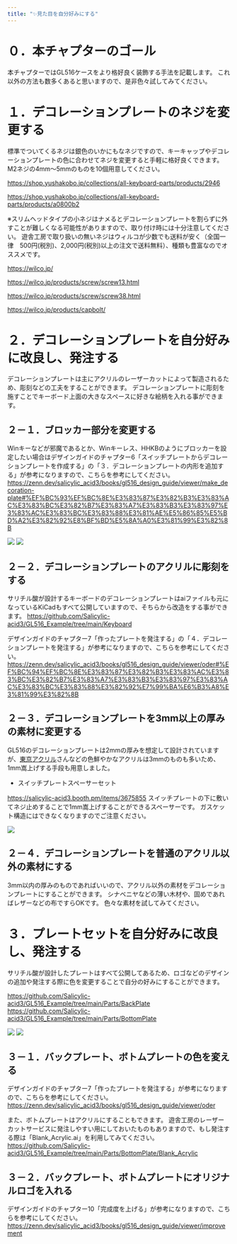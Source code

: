 ```yaml
---
title: "✨見た目を自分好みにする"
---
```


# ０．本チャプターのゴール

本チャプターではGL516ケースをより格好良く装飾する手法を記載します。
これ以外の方法も数多くあると思いますので、是非色々試してみてください。

# １．デコレーションプレートのネジを変更する

標準でついてくるネジは銀色のいかにもなネジですので、キーキャップやデコレーションプレートの色に合わせてネジを変更すると手軽に格好良くできます。
M2ネジの4mm～5mmのものを10個用意してください。

https://shop.yushakobo.jp/collections/all-keyboard-parts/products/2946

https://shop.yushakobo.jp/collections/all-keyboard-parts/products/a0800b2

※スリムヘッドタイプの小ネジはナメるとデコレーションプレートを割らずに外すことが難しくなる可能性がありますので、取り付け時には十分注意してください。
遊舎工房で取り扱いの無いネジはウィルコが少数でも送料が安く（全国一律　500円(税別)、2,000円(税別)以上の注文で送料無料）、種類も豊富なのでオススメです。

https://wilco.jp/

https://wilco.jp/products/screw/screw13.html

https://wilco.jp/products/screw/screw38.html

https://wilco.jp/products/capbolt/

# ２．デコレーションプレートを自分好みに改良し、発注する

デコレーションプレートは主にアクリルのレーザーカットによって製造されるため、彫刻などの工夫をすることができます。
デコレーションプレートに彫刻を施すことでキーボード上面の大きなスペースに好きな絵柄を入れる事ができます。

## ２－１．ブロッカー部分を変更する

Winキーなどが邪魔であるとか、Winキーレス、HHKBのようにブロッカーを設定したい場合はデザインガイドのチャプター6「スイッチプレートからデコレーションプレートを作成する」の「３．デコレーションプレートの内形を追加する」が参考になりますので、こちらを参考にしてください。
https://zenn.dev/salicylic_acid3/books/gl516_design_guide/viewer/make_decoration-plate#%EF%BC%93%EF%BC%8E%E3%83%87%E3%82%B3%E3%83%AC%E3%83%BC%E3%82%B7%E3%83%A7%E3%83%B3%E3%83%97%E3%83%AC%E3%83%BC%E3%83%88%E3%81%AE%E5%86%85%E5%BD%A2%E3%82%92%E8%BF%BD%E5%8A%A0%E3%81%99%E3%82%8B

![](/images/gl516custom/4-2_decorationl-1.jpg)
![](/images/gl516custom/4-2_decorationl-2.png)

## ２－２．デコレーションプレートのアクリルに彫刻をする

サリチル酸が設計するキーボードのデコレーションプレートはaiファイルも元になっているKiCadもすべて公開していますので、そちらから改造をする事ができます。
https://github.com/Salicylic-acid3/GL516_Example/tree/main/Keyboard

デザインガイドのチャプター7「作ったプレートを発注する」の「４．デコレーションプレートを発注する」が参考になりますので、こちらを参考にしてください。
https://zenn.dev/salicylic_acid3/books/gl516_design_guide/viewer/oder#%EF%BC%94%EF%BC%8E%E3%83%87%E3%82%B3%E3%83%AC%E3%83%BC%E3%82%B7%E3%83%A7%E3%83%B3%E3%83%97%E3%83%AC%E3%83%BC%E3%83%88%E3%82%92%E7%99%BA%E6%B3%A8%E3%81%99%E3%82%8B

## ２－３．デコレーションプレートを3mm以上の厚みの素材に変更する

GL516のデコレーションプレートは2mmの厚みを想定して設計されていますが、[東京アクリル](https://www.tokyoacryl.miyukiacryl.tokyo/onlinestore)さんなどの色鮮やかなアクリルは3mmのものも多いため、1mm嵩上げする手段も用意しました。

- スイッチプレートスペーサーセット

https://salicylic-acid3.booth.pm/items/3675855
スイッチプレートの下に敷いてネジ止めすることで1mm嵩上げすることができるスペーサーです。
ガスケット構造にはできなくなりますのでご注意ください。

![](/images/gl516custom/4-2_decorationl-3.jpg)

## ２－４．デコレーションプレートを普通のアクリル以外の素材にする

3mm以内の厚みのものであればいいので、アクリル以外の素材をデコレーションプレートにすることができます。
シナベニヤなどの薄い木材や、固めであればレザーなどの布ですらOKです。
色々な素材を試してみてください。

# ３．プレートセットを自分好みに改良し、発注する

サリチル酸が設計したプレートはすべて公開してあるため、ロゴなどのデザインの追加や発注する際に色を変更することで自分の好みにすることができます。

https://github.com/Salicylic-acid3/GL516_Example/tree/main/Parts/BackPlate
https://github.com/Salicylic-acid3/GL516_Example/tree/main/Parts/BottomPlate

![](/images/gl516custom/4-3_decorationl-4.jpg)
![](/images/gl516custom/4-3_decorationl-5.jpg)

## ３－１．バックプレート、ボトムプレートの色を変える

デザインガイドのチャプター7「作ったプレートを発注する」が参考になりますので、こちらを参考にしてください。
https://zenn.dev/salicylic_acid3/books/gl516_design_guide/viewer/oder

また、ボトムプレートはアクリルにすることもできます。
遊舎工房のレーザーカットサービスに発注しやすい用にしておいたものもありますので、もし発注する際は「Blank_Acrylic.ai」を利用してみてください。
https://github.com/Salicylic-acid3/GL516_Example/tree/main/Parts/BottomPlate/Blank_Acrylic

## ３－２．バックプレート、ボトムプレートにオリジナルロゴを入れる

デザインガイドのチャプター10「完成度を上げる」が参考になりますので、こちらを参考にしてください。
https://zenn.dev/salicylic_acid3/books/gl516_design_guide/viewer/improvement


